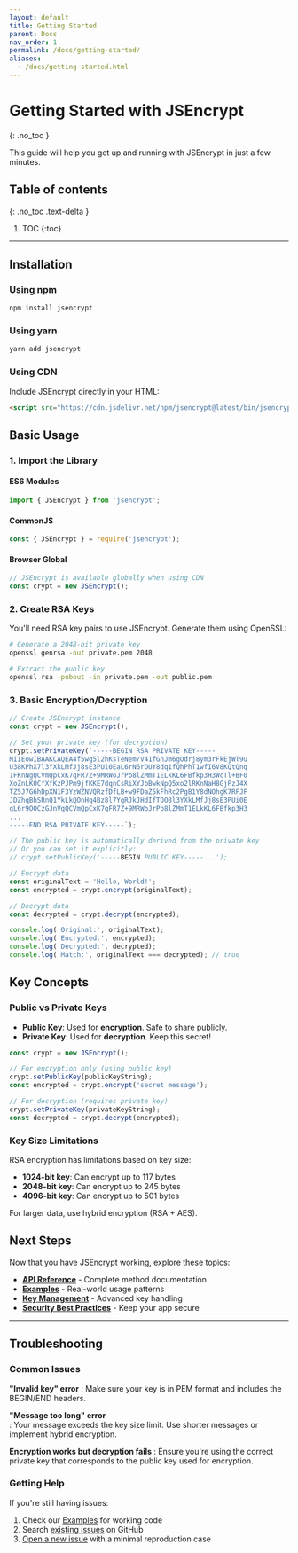 ```yaml
---
layout: default
title: Getting Started
parent: Docs
nav_order: 1
permalink: /docs/getting-started/
aliases:
  - /docs/getting-started.html
---
```


# Getting Started with JSEncrypt
{: .no_toc }

This guide will help you get up and running with JSEncrypt in just a few minutes.

## Table of contents
{: .no_toc .text-delta }

1. TOC
{:toc}

---

## Installation

### Using npm

```bash
npm install jsencrypt
```

### Using yarn

```bash
yarn add jsencrypt
```

### Using CDN

Include JSEncrypt directly in your HTML:

```html
<script src="https://cdn.jsdelivr.net/npm/jsencrypt@latest/bin/jsencrypt.min.js"></script>
```

## Basic Usage

### 1. Import the Library

#### ES6 Modules
```javascript
import { JSEncrypt } from 'jsencrypt';
```

#### CommonJS
```javascript
const { JSEncrypt } = require('jsencrypt');
```

#### Browser Global
```javascript
// JSEncrypt is available globally when using CDN
const crypt = new JSEncrypt();
```

### 2. Create RSA Keys

You'll need RSA key pairs to use JSEncrypt. Generate them using OpenSSL:

```bash
# Generate a 2048-bit private key
openssl genrsa -out private.pem 2048

# Extract the public key
openssl rsa -pubout -in private.pem -out public.pem
```

### 3. Basic Encryption/Decryption

```javascript
// Create JSEncrypt instance
const crypt = new JSEncrypt();

// Set your private key (for decryption)
crypt.setPrivateKey(`-----BEGIN RSA PRIVATE KEY-----
MIIEowIBAAKCAQEA4f5wg5l2hKsTeNem/V41fGnJm6gOdrj8ym3rFkEjWT9u
U38KPhX7l3YXkLMfJj8sE3PUi0EaL6rN6rOUY8dq1fQhPhT1wfI6V8KQtQnq
1FKnNgQCVmQpCxK7qFR7Z+9MRWoJrPb8lZMmT1ELkKL6FBfkp3H3WcTl+BF0
XoZnLK0CfXfKzPJPm9jfKKE7dqnCsRiXYJbBwkNpQ5xo2lRKnNaH8GjPzJ4X
TZ5J7G6hDpXN1F3YzWZNVQRzfDfLB+w9FDaZ5kFhRc2PgB1Y8dNOhgK7RFJF
JDZhqBhSRnQ1YkLkQOnHq4Bz8l7YgRJkJHdIfTOO8l3YXkLMfJj8sE3PUi0E
qL6r9OOCzGJnVgQCVmQpCxK7qFR7Z+9MRWoJrPb8lZMmT1ELkKL6FBfkp3H3
...
-----END RSA PRIVATE KEY-----`);

// The public key is automatically derived from the private key
// Or you can set it explicitly:
// crypt.setPublicKey('-----BEGIN PUBLIC KEY-----...');

// Encrypt data
const originalText = 'Hello, World!';
const encrypted = crypt.encrypt(originalText);

// Decrypt data
const decrypted = crypt.decrypt(encrypted);

console.log('Original:', originalText);
console.log('Encrypted:', encrypted);
console.log('Decrypted:', decrypted);
console.log('Match:', originalText === decrypted); // true
```

## Key Concepts

### Public vs Private Keys

- **Public Key**: Used for **encryption**. Safe to share publicly.
- **Private Key**: Used for **decryption**. Keep this secret!

```javascript
const crypt = new JSEncrypt();

// For encryption only (using public key)
crypt.setPublicKey(publicKeyString);
const encrypted = crypt.encrypt('secret message');

// For decryption (requires private key)
crypt.setPrivateKey(privateKeyString);  
const decrypted = crypt.decrypt(encrypted);
```

### Key Size Limitations

RSA encryption has limitations based on key size:

- **1024-bit key**: Can encrypt up to 117 bytes
- **2048-bit key**: Can encrypt up to 245 bytes  
- **4096-bit key**: Can encrypt up to 501 bytes

For larger data, use hybrid encryption (RSA + AES).

## Next Steps

Now that you have JSEncrypt working, explore these topics:

- **[API Reference](../api/)** - Complete method documentation
- **[Examples](../examples/)** - Real-world usage patterns
- **[Key Management](../key-management/)** - Advanced key handling
- **[Security Best Practices](../security/)** - Keep your app secure

---

## Troubleshooting

### Common Issues

**"Invalid key" error**
: Make sure your key is in PEM format and includes the BEGIN/END headers.

**"Message too long" error**  
: Your message exceeds the key size limit. Use shorter messages or implement hybrid encryption.

**Encryption works but decryption fails**
: Ensure you're using the correct private key that corresponds to the public key used for encryption.

### Getting Help

If you're still having issues:

1. Check our [Examples](../examples/) for working code
2. Search [existing issues](https://github.com/travist/jsencrypt/issues) on GitHub
3. [Open a new issue](https://github.com/travist/jsencrypt/issues/new) with a minimal reproduction case
